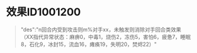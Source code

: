 # 效果ID1001200
> "des":"n回合内受到攻击则m%对手xx，未触发则消除对手回合类效果（XX指代异常状态：麻痹0，中毒1，烧伤2，冻伤5，害怕6，疲惫7，睡眠8，石化9，冰封15，流血16，瘫痪19，失明20，焚烬22）"
